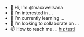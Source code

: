 - 👋 Hi, I’m @maxxwellsana
- 👀 I’m interested in ...
- 🌱 I’m currently learning ...
- 💞️ I’m looking to collaborate on ...
- 📫 How to reach me ...
<a href="https://testmyspeedy.com/">hız testi</a> 
<!---
maxxwellsana/maxxwellsana is a ✨ special ✨ repository because its `README.md` (this file) appears on your GitHub profile.
You can click the Preview link to take a look at your changes.
--->
